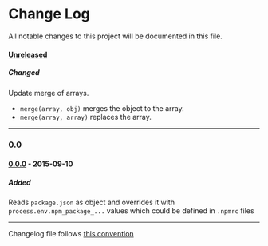 # Change Log
All notable changes to this project will be documented in this file.

#### [Unreleased][unreleased]
##### Changed
Update merge of arrays.

* `merge(array, obj)` merges the object to the array.
* `merge(array, array)` replaces the array.

<!--
### 1.0
#### [1.0.1] - 2015-12-27
Let's think that plugin is officially published.
##### Changed
* something changed.

##### Deleted
* something deleted.
!-->
-------------
### 0.0

#### [0.0.0] - 2015-09-10
##### Added

Reads `package.json` as object and overrides it with
`process.env.npm_package_...` values which could be defined
in `.npmrc` files

------------
Changelog file follows [this convention](http://keepachangelog.com/)

[unreleased]: https://github.com/evoja/metalsmith-prefixoid/compare/0.0.0...master
[0.0.1]: https://github.com/evoja/metalsmith-prefixoid/compare/0.0.0...0.0.1
[0.0.0]: https://github.com/evoja/metalsmith-prefixoid/tree/0.0.0

